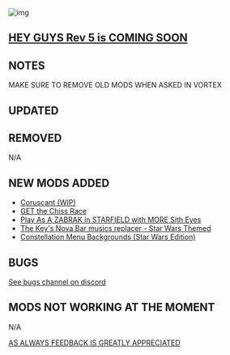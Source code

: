 ![img](https://s11.gifyu.com/images/SgCoI.png)

## [HEY GUYS Rev 5 is COMING SOON](https://)

## NOTES

MAKE SURE TO REMOVE OLD MODS WHEN ASKED IN VORTEX


## UPDATED



## REMOVED

N/A

## NEW MODS ADDED

- [Coruscant (WIP)](https://www.nexusmods.com/starfield/mods/3461?tab=description)
- [GET the Chiss Race](https://www.nexusmods.com/starfield/mods/2547?tab=description)
- [Play As A ZABRAK in STARFIELD with MORE Sith Eyes](https://www.nexusmods.com/starfield/mods/2564?tab=description)
- [The Key's Nova Bar musics replacer - Star Wars Themed](https://www.nexusmods.com/starfield/mods/2427?tab=description)
- [Constellation Menu Backgrounds (Star Wars Edition)](https://www.nexusmods.com/starfield/mods/4801)

## BUGS

[See bugs channel on discord](https://discord.gg/xZNztPjA2u)

## MODS NOT WORKING AT THE MOMENT

N/A

[AS ALWAYS FEEDBACK IS GREATLY APPRECIATED](https://)
